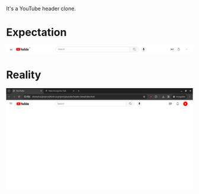 It's a YouTube header clone.

# Expectation
![expected result](images/expectation.png)

# Reality
![my result](images/result.png)
